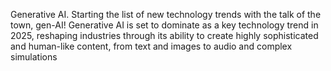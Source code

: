 Generative AI. Starting the list of new technology trends with the talk of the town, gen-AI! Generative AI is set to dominate as a key technology trend in 2025, reshaping industries through its ability to create highly sophisticated and human-like content, from text and images to audio and complex simulations
